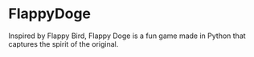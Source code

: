 # FlappyDoge
Inspired by Flappy Bird, Flappy Doge is a fun game made in Python that captures the spirit of the original.
